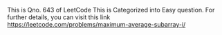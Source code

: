 This is Qno. 643 of LeetCode
This is Categorized into Easy question.
For further details, you can visit this link https://leetcode.com/problems/maximum-average-subarray-i/